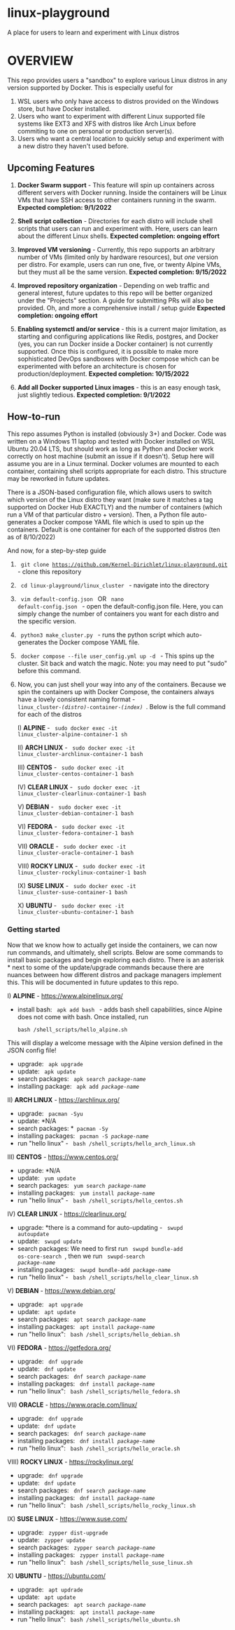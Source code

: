 # linux-playground
A place for users to learn and experiment with Linux distros

# OVERVIEW

This repo provides users a "sandbox" to explore various Linux distros in any version supported by Docker. This is especially useful for 

1) WSL users who only have access to distros provided on the Windows store, but have Docker installed. 
2) Users who want to experiment with different Linux supported file systems like EXT3 and XFS with distros like Arch Linux before commiting to one on personal or production server(s). 
3) Users who want a central location to quickly setup and experiment with a new distro they haven't used before. 

## Upcoming Features

1) **Docker Swarm support** - This feature will spin up containers across different servers with Docker running. Inside the containers will be Linux VMs that have SSH access to other containers running in the swarm. **Expected completion: 9/1/2022**

2) **Shell script collection** - Directories for each distro will include shell scripts that users can run and experiment with. Here, users can learn about the different Linux shells. **Expected completion: ongoing effort**

3) **Improved VM versioning** - Currently, this repo supports an arbitrary number of VMs (limited only by hardware resources), but *one* version per distro. For example, users can run one, five, or twenty Alpine VMs, but they must all be the same version. **Expected completion: 9/15/2022** 

4) **Improved repository organization** - Depending on web traffic and general interest, future updates to this repo will be better organized under the "Projects" section. A guide for submitting PRs will also be provided. Oh, and more a comprehensive install / setup guide **Expected completion: ongoing effort**

5) **Enabling systemctl and/or service** - this is a current major limitation, as starting and configuring applications like Redis, postgres, and Docker (yes, you can run Docker inside a Docker container) is not currently supported. Once this is configured, it is possible to make more sophisticated DevOps sandboxes with Docker compose which can be experimented with before an architecture is chosen for production/deployment. 
    **Expected completion: 10/15/2022**
    
6) **Add all Docker supported Linux images** - this is an easy enough task, just slightly tedious. **Expected completion: 9/1/2022**

## How-to-run 

This repo assumes Python is installed (obviously 3+) and Docker. Code was written on a Windows 11 laptop and tested with Docker installed on WSL Ubuntu 20.04 LTS, but should work as long as Python and Docker work correctly on host machine (submit an issue if it doesn't). Setup here will assume you are in a Linux terminal. Docker volumes are mounted to each container, containing shell scripts appropriate for each distro. This structure may be reworked in future updates. 

There is a JSON-based configuration file, which allows users to switch which version of the Linux distro they want (make sure it matches a tag supported on Docker Hub EXACTLY) and the number of containers (which run a VM of that particular distro + version). Then, a Python file auto-generates a Docker compose YAML file which is used to spin up the containers. Default is one container for each of the supported distros (ten as of 8/10/2022)

And now, for a step-by-step guide
1) <code> git clone https://github.com/Kernel-Dirichlet/linux-playground.git </code> - clone this repository 

2) <code> cd linux-playground/linux_cluster </code> - navigate into the directory 

3) <code> vim default-config.json </code> OR
   <code> nano default-config.json </code> - open the default-config.json file. Here, you can simply change the number of containers you want for each distro       and the specific version. 

4) <code> python3 make_cluster.py </code> - runs the python script which auto-generates the Docker compose YAML file. 

5) <code> docker compose --file user_config.yml up -d </code> - This spins up the cluster. Sit back and watch the magic. Note: you may need to put "sudo" before this command. 

6) Now, you can just shell your way into any of the containers. Because we spin the containers up with Docker Compose, the containers always have a lovely
consistent naming format - <code> linux_cluster-*(distro)*-container-*(index)* </code>. Below is the full command for each of the distros

     I) **ALPINE** - <code> sudo docker exec -it linux_cluster-alpine-container-1 sh </code> 
     
     II) **ARCH LINUX** - <code> sudo docker exec -it linux_cluster-archlinux-container-1 bash </code> 
     
     III) **CENTOS** - <code> sudo docker exec -it linux_cluster-centos-container-1 bash </code> 
     
     IV) **CLEAR LINUX** - <code> sudo docker exec -it linux_cluster-clearlinux-container-1 bash </code>
     
     V) **DEBIAN** - <code> sudo docker exec -it linux_cluster-debian-container-1 bash </code> 
     
     VI)  **FEDORA** - <code> sudo docker exec -it linux_cluster-fedora-container-1 bash </code>
     
     VII) **ORACLE** - <code> sudo docker exec -it linux_cluster-oracle-container-1 bash </code>
     
     VIII) **ROCKY LINUX** - <code> sudo docker exec -it linux_cluster-rockylinux-container-1 bash </code> 
     
     IX) **SUSE LINUX** - <code> sudo docker exec -it linux_cluster-suse-container-1 bash </code> 
     
     X) **UBUNTU** - <code> sudo docker exec -it linux_cluster-ubuntu-container-1 bash </code> 
 
 
 ### Getting started 
 
 Now that we know how to actually get inside the containers, we can now run commands, and ultimately, shell scripts. Below are some commands to install
 basic packages and begin exploring each distro. There is an asterisk * next to some of the update/upgrade commands because there are nuances between 
 how different distros and package managers implement this. This will be documented in future updates to this repo. 

I) **ALPINE** - https://www.alpinelinux.org/ 
      
  - install bash: <code> apk add bash </code> - adds bash shell capabilities, since Alpine does not come with bash. Once installed, run 
  
        bash /shell_scripts/hello_alpine.sh 
        
   This will display a welcome message with the Alpine version defined in the JSON config file! 
        
  - upgrade: <code> apk upgrade </code>
  - update:  <code> apk update </code>
  - search packages: <code> apk search *package-name* </code>
  - installing package: <code> apk add *package-name* </code> 

  
II) **ARCH LINUX** - https://archlinux.org/ 

  - upgrade: <code> pacman -Syu </code> 
  - update: *N/A
  - search packages: *<code> pacman -Sy </code>
  - installing packages: <code> pacman -S *package-name* </code> 
  - run "hello linux" - <code> bash /shell_scripts/hello_arch_linux.sh </code> 

III) **CENTOS** - https://www.centos.org/
  - upgrade: *N/A
  - update: <code> yum update </code> 
  - search packages: <code> yum search *package-name* </code>
  - installing packages: <code> yum install *package-name* </code> 
  - run "hello linux" - <code> bash /shell_scripts/hello_centos.sh </code> 
  
IV) **CLEAR LINUX** - https://clearlinux.org/
  - upgrade: *there is a command for auto-updating - <code> swupd autoupdate </code>
  - update: <code> swupd update </code>
  - search packages: We need to first run <code> swupd bundle-add os-core-search </code>, then we run <code> swupd-search *package-name* </code>
  - installing packages: <code> swupd bundle-add *package-name* </code>
  - run "hello linux" - <code> bash /shell_scripts/hello_clear_linux.sh </code>
  
V) **DEBIAN** - https://www.debian.org/ 
  - upgrade: <code> apt upgrade </code>
  - update: <code> apt update </code>
  - search packages: <code> apt search *package-name* </code>
  - installing packages: <code> apt install *package-name* </code>
  - run "hello linux": <code> bash /shell_scripts/hello_debian.sh </code>
  
VI) **FEDORA** - https://getfedora.org/
  - upgrade: <code> dnf upgrade </code>
  - update: <code> dnf update </code>
  - search packages: <code> dnf search *package-name* </code>
  - installing packages: <code> dnf install *package-name* </code> 
  - run "hello linux": <code> bash /shell_scripts/hello_fedora.sh </code>

VII) **ORACLE** - https://www.oracle.com/linux/
  - upgrade: <code> dnf upgrade </code>
  - update: <code> dnf update </code>
  - search packages: <code> dnf search *package-name* </code>
  - installing packages: <code> dnf install *package-name* </code> 
  - run "hello linux": <code> bash /shell_scripts/hello_oracle.sh </code> 
  
VIII) **ROCKY LINUX** - https://rockylinux.org/
  - upgrade: <code> dnf upgrade </code>
  - update: <code> dnf update </code>
  - search packages: <code> dnf search *package-name* </code>
  - installing packages: <code> dnf install *package-name* </code> 
  - run "hello linux": <code> bash /shell_scripts/hello_rocky_linux.sh </code> 
  
IX) **SUSE LINUX** - https://www.suse.com/
  - upgrade: <code> zypper dist-upgrade </code> 
  - update: <code> zypper update </code> 
  - search packages: <code> zypper search *package-name* </code>
  - installing packages: <code> zypper install *package-name* </code>
  - run "hello linux": <code> bash /shell_scripts/hello_suse_linux.sh </code>
  
X) **UBUNTU** - https://ubuntu.com/
  - upgrade: <code> apt updrade </code>
  - update: <code> apt update </code>
  - search packages: <code> apt search *package-name* </code>
  - installing packages: <code> apt install *package-name* </code> 
  - run "hello linux": <code> bash /shell_scripts/hello_ubuntu.sh </code> 
  
  

  
  
    

